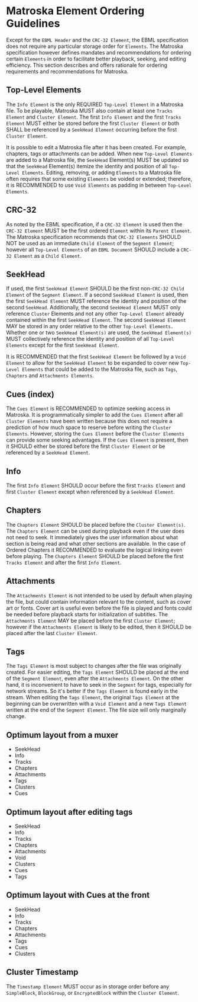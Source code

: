---
---

# Matroska Element Ordering Guidelines

Except for the `EBML Header` and the `CRC-32 Element`, the EBML specification does not require any particular storage order for `Elements`. The Matroska specification however defines mandates and recommendations for ordering certain `Elements` in order to facilitate better playback, seeking, and editing efficiency. This section describes and offers rationale for ordering requirements and recommendations for Matroska.

## Top-Level Elements

The `Info Element` is the only REQUIRED `Top-Level Element` in a Matroska file. To be playable, Matroska MUST also contain at least one `Tracks Element` and `Cluster Element`. The first `Info Element` and the first `Tracks Element` MUST either be stored before the first `Cluster Element` or both SHALL be referenced by a `SeekHead Element` occurring before the first `Cluster Element`.

It is possible to edit a Matroska file after it has been created. For example, chapters, tags or attachments can be added. When new `Top-Level Elements` are added to a Matroska file, the `SeekHead` Element(s) MUST be updated so that the `SeekHead` Element(s) itemize the identity and position of all `Top-Level Elements`. Editing, removing, or adding `Elements` to a Matroska file often requires that some existing `Elements` be voided or extended; therefore, it is RECOMMENDED to use `Void Elements` as padding in between `Top-Level Elements`.

## CRC-32

As noted by the EBML specification, if a `CRC-32 Element` is used then the `CRC-32 Element` MUST be the first ordered `Element` within its `Parent Element`. The Matroska specification recommends that `CRC-32 Elements` SHOULD NOT be used as an immediate `Child Element` of the `Segment Element`; however all `Top-Level Elements` of an `EBML Document` SHOULD include a `CRC-32 Element` as a `Child Element`.

## SeekHead

If used, the first `SeekHead Element` SHOULD be the first non-`CRC-32 Child Element` of the `Segment Element`. If a second `SeekHead Element` is used, then the first `SeekHead Element` MUST reference the identity and position of the second `SeekHead`. Additionally, the second `SeekHead Element` MUST only reference `Cluster` Elements and not any other `Top-Level Element` already contained within the first `SeekHead Element`. The second `SeekHead Element` MAY be stored in any order relative to the other `Top-Level Elements.` Whether one or two `SeekHead Element(s)` are used, the `SeekHead Element(s)` MUST collectively reference the identity and position of all `Top-Level Elements` except for the first `SeekHead Element`.

It is RECOMMENDED that the first `SeekHead Element` be followed by a `Void Element` to allow for the `SeekHead Element` to be expanded to cover new `Top-Level Elements` that could be added to the Matroska file, such as `Tags`, `Chapters` and `Attachments Elements`.

## Cues (index)

The `Cues Element` is RECOMMENDED to optimize seeking access in Matroska. It is programmatically simpler to add the `Cues Element` after all `Cluster Elements` have been written because this does not require a prediction of how much space to reserve before writing the `Cluster Elements`. However, storing the `Cues Element` before the `Cluster Elements` can provide some seeking advantages. If the `Cues Element` is present, then it SHOULD either be stored before the first `Cluster Element` or be referenced by a `SeekHead Element`.

## Info

The first `Info Element` SHOULD occur before the first `Tracks Element` and first `Cluster Element` except when referenced by a `SeekHead Element`.

## Chapters

The `Chapters Element` SHOULD be placed before the `Cluster Element(s)`. The `Chapters Element` can be used during playback even if the user does not need to seek. It immediately gives the user information about what section is being read and what other sections are available. In the case of Ordered Chapters it RECOMMENDED to evaluate the logical linking even before playing. The `Chapters Element` SHOULD be placed before the first `Tracks Element` and after the first `Info Element`.

## Attachments

The `Attachments Element` is not intended to be used by default when playing the file, but could contain information relevant to the content, such as cover art or fonts. Cover art is useful even before the file is played and fonts could be needed before playback starts for initialization of subtitles. The `Attachments Element` MAY be placed before the first `Cluster Element`; however if the `Attachments Element` is likely to be edited, then it SHOULD be placed after the last `Cluster Element`.

## Tags

The `Tags Element` is most subject to changes after the file was originally created. For easier editing, the `Tags Element` SHOULD be placed at the end of the `Segment Element`, even after the `Attachments Element`. On the other hand, it is inconvenient to have to seek in the `Segment` for tags, especially for network streams. So it's better if the `Tags Element` is found early in the stream. When editing the `Tags Element`, the original `Tags Element` at the beginning can be overwritten with a `Void Element` and a new `Tags Element` written at the end of the `Segment Element`. The file size will only marginally change.

## Optimum layout from a muxer

* SeekHead
* Info
* Tracks
* Chapters
* Attachments
* Tags
* Clusters
* Cues

## Optimum layout after editing tags

* SeekHead
* Info
* Tracks
* Chapters
* Attachments
* Void
* Clusters
* Cues
* Tags

## Optimum layout with Cues at the front

* SeekHead
* Info
* Tracks
* Chapters
* Attachments
* Tags
* Cues
* Clusters

## Cluster Timestamp

The `Timestamp Element` MUST occur as in storage order before any `SimpleBlock`, `BlockGroup`, or `EncryptedBlock` within the `Cluster Element`.
